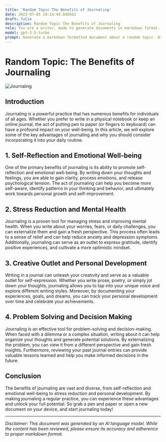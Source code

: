 ```yaml
---
title: 'Random Topic The Benefits of Journaling'
date: 2023-07-05 19:14:44.640562
draft: false
description: Random Topic The Benefits of Journaling
role: You are a writer, made to generate documents in markdown format. It is very important that all of the documents you generate are in valid markdown format.
model: gpt-3.5-turbo
prompt: Generate a markdown formatted document about a random topic. At the bottom, include a disclaimer explaining that the document was generated by you. The first line of the document should be the title. Make sure that the entire document is in proper markdown format, using a mix of various tags to make the document visually appealing.
---
```


# Random Topic: The Benefits of Journaling

![Journaling](https://images.unsplash.com/photo-1534897094737-8dce76b302b9)

## Introduction

Journaling is a powerful practice that has numerous benefits for individuals of all ages. Whether you prefer to write in a physical notebook or keep an online journal, the act of putting pen to paper (or fingers to keyboard) can have a profound impact on your well-being. In this article, we will explore some of the key advantages of journaling and why you should consider incorporating it into your daily routine.

## 1. Self-Reflection and Emotional Well-being

One of the primary benefits of journaling is its ability to promote self-reflection and emotional well-being. By writing down your thoughts and feelings, you are able to gain clarity, process emotions, and release psychological tension. The act of journaling can help you become more self-aware, identify patterns in your thinking and behavior, and ultimately work towards personal growth and self-improvement.

## 2. Stress Reduction and Mental Health

Journaling is a proven tool for managing stress and improving mental health. When you write about your worries, fears, or daily challenges, you can externalize them and gain a fresh perspective. This process often leads to a sense of relief and can help reduce anxiety and depression symptoms. Additionally, journaling can serve as an outlet to express gratitude, identify positive experiences, and cultivate a more optimistic mindset.

## 3. Creative Outlet and Personal Development

Writing in a journal can unleash your creativity and serve as a valuable outlet for self-expression. Whether you write prose, poetry, or simply jot down your thoughts, journaling allows you to tap into your unique voice and explore different writing styles. Moreover, by documenting your experiences, goals, and dreams, you can track your personal development over time and celebrate your achievements.

## 4. Problem Solving and Decision Making

Journaling is an effective tool for problem-solving and decision-making. When faced with a dilemma or a complex situation, writing about it can help organize your thoughts and generate potential solutions. By externalizing the problem, you can view it from a different perspective and gain fresh insights. Furthermore, reviewing your past journal entries can provide valuable lessons learned and help you make informed decisions in the future.

## Conclusion

The benefits of journaling are vast and diverse, from self-reflection and emotional well-being to stress reduction and personal development. By making journaling a regular practice, you can experience these advantages and unlock your full potential. So grab a pen and paper or open a new document on your device, and start journaling today!

---

*Disclaimer: This document was generated by an AI language model. While the content has been reviewed, please ensure its accuracy and adherence to proper markdown format.*